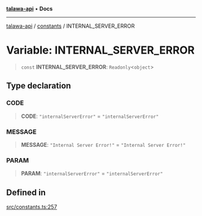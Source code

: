 [**talawa-api**](../../README.md) • **Docs**

***

[talawa-api](../../modules.md) / [constants](../README.md) / INTERNAL\_SERVER\_ERROR

# Variable: INTERNAL\_SERVER\_ERROR

> `const` **INTERNAL\_SERVER\_ERROR**: `Readonly`\<`object`\>

## Type declaration

### CODE

> **CODE**: `"internalServerError"` = `"internalServerError"`

### MESSAGE

> **MESSAGE**: `"Internal Server Error!"` = `"Internal Server Error!"`

### PARAM

> **PARAM**: `"internalServerError"` = `"internalServerError"`

## Defined in

[src/constants.ts:257](https://github.com/PalisadoesFoundation/talawa-api/blob/fe65d855b3d1e3e4af621340e7e8bfa0325634c1/src/constants.ts#L257)
